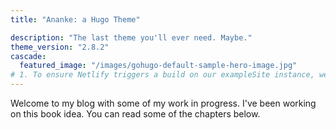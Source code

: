 ```yaml
---
title: "Ananke: a Hugo Theme"

description: "The last theme you'll ever need. Maybe."
theme_version: "2.8.2"
cascade:
  featured_image: "/images/gohugo-default-sample-hero-image.jpg"
# 1. To ensure Netlify triggers a build on our exampleSite instance, we need to change a file in the exampleSite directory.
---
```


Welcome to my blog with some of my work in progress. I've been working on this book idea. You can read some of the chapters below.
